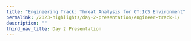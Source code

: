 ```yaml
---
title: "Engineering Track: Threat Analysis for OT:ICS Environment"
permalink: /2023-highlights/day-2-presentation/engineer-track-1/
description: ""
third_nav_title: Day 2 Presentation
---
```

